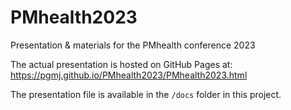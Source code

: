 # PMhealth2023
Presentation &amp; materials for the PMhealth conference 2023

The actual presentation is hosted on GitHub Pages at: https://pgmj.github.io/PMhealth2023/PMhealth2023.html

The presentation file is available in the `/docs` folder in this project.
